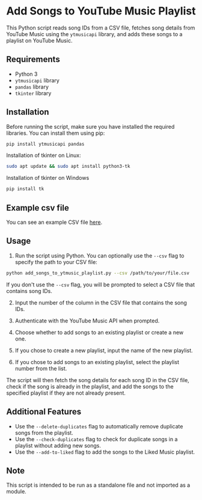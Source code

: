 # Add Songs to YouTube Music Playlist

This Python script reads song IDs from a CSV file, fetches song details from YouTube Music using the `ytmusicapi` library, and adds these songs to a playlist on YouTube Music.

## Requirements

- Python 3
- `ytmusicapi` library
- `pandas` library
- `tkinter` library

## Installation

Before running the script, make sure you have installed the required libraries. You can install them using pip:

```bash
pip install ytmusicapi pandas
```

Installation of tkinter on Linux:
```bash
sudo apt update && sudo apt install python3-tk
```

Installation of tkinter on Windows
```bash
pip install tk
```

## Example csv file

You can see an example CSV file [here](example/example.csv).

## Usage

1. Run the script using Python. You can optionally use the `--csv` flag to specify the path to your CSV file:

```bash
python add_songs_to_ytmusic_playlist.py --csv /path/to/your/file.csv
```

If you don't use the `--csv` flag, you will be prompted to select a CSV file that contains song IDs.

2. Input the number of the column in the CSV file that contains the song IDs.

3. Authenticate with the YouTube Music API when prompted.

4. Choose whether to add songs to an existing playlist or create a new one.

5. If you chose to create a new playlist, input the name of the new playlist.

6. If you chose to add songs to an existing playlist, select the playlist number from the list.

The script will then fetch the song details for each song ID in the CSV file, check if the song is already in the playlist, and add the songs to the specified playlist if they are not already present.

## Additional Features

- Use the `--delete-duplicates` flag to automatically remove duplicate songs from the playlist.
- Use the `--check-duplicates` flag to check for duplicate songs in a playlist without adding new songs.
- Use the `--add-to-liked` flag to add the songs to the Liked Music playlist.

## Note

This script is intended to be run as a standalone file and not imported as a module.

